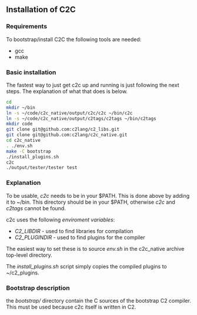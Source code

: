 ## Installation of C2C

### Requirements

To bootstrap/install C2C the following tools are needed:

* gcc
* make


### Basic installation

The fastest way to just get c2c up and running is just following the
next steps. The explanation of what that does is below.


```bash
cd
mkdir ~/bin
ln -s ~/code/c2c_native/output/c2c/c2c ~/bin/c2c
ln -s ~/code/c2c_native/output/c2tags/c2tags ~/bin/c2tags
mkdir code
git clone git@github.com:c2lang/c2_libs.git
git clone git@github.com:c2lang/c2c_native.git
cd c2c_native
. ./env.sh
make -C bootstrap
./install_plugins.sh
c2c
./output/tester/tester test
```

### Explanation

To be usable, *c2c* needs to be in your $PATH. This is done above by adding it to ~/bin. This
directory should be in your $PATH, otherwise *c2c* and *c2tags* cannot be found.

c2c uses the following _enviroment variables_:

* _C2_LIBDIR_ - used to find libraries for compilation
* _C2_PLUGINDIR_ - used to find plugins for the compiler

The easiest way to set these is to source *env.sh* in the c2c_native archive top-level directory.

The _install_plugins.sh_ script simply copies the compiled plugins to ~/c2_plugins.


### Bootstrap description

the _bootstrap/_ directory contain the C sources of the bootstrap C2 compiler. This must be
used because c2c itself is written in C2.
